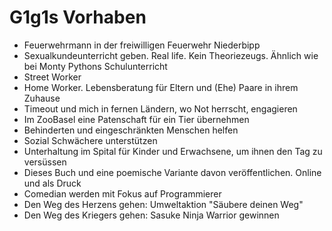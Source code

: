 # G1g1s Vorhaben

- Feuerwehrmann in der freiwilligen Feuerwehr Niederbipp
- Sexualkundeunterricht geben. Real life. Kein Theoriezeugs. Ähnlich wie bei Monty Pythons Schulunterricht
- Street Worker
- Home Worker. Lebensberatung für Eltern und (Ehe) Paare in ihrem Zuhause
- Timeout und mich in fernen Ländern, wo Not herrscht, engagieren
- Im ZooBasel eine Patenschaft für ein Tier übernehmen
- Behinderten und eingeschränkten Menschen helfen
- Sozial Schwächere unterstützen
- Unterhaltung im Spital für Kinder und Erwachsene, um ihnen den Tag zu versüssen
- Dieses Buch und eine poemische Variante davon veröffentlichen. Online und als Druck
- Comedian werden mit Fokus auf Programmierer
- Den Weg des Herzens gehen: Umweltaktion "Säubere deinen Weg"
- Den Weg des Kriegers gehen: Sasuke Ninja Warrior gewinnen
